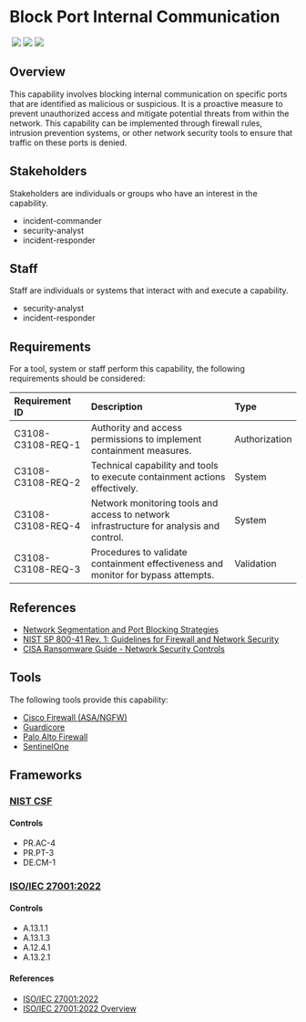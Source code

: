 # Block Port Internal Communication
&nbsp;![](https://img.shields.io/badge/ID-C3108-blue)&nbsp;![](https://img.shields.io/badge/Phase-Containment_%28P0003%29-blue)&nbsp;![](https://img.shields.io/badge/Category-Network-blue)
## Overview
This capability involves blocking internal communication on specific ports that are identified as malicious or suspicious. It is a proactive measure to prevent unauthorized access and mitigate potential threats from within the network. This capability can be implemented through firewall rules, intrusion prevention systems, or other network security tools to ensure that traffic on these ports is denied.

## Stakeholders
Stakeholders are individuals or groups who have an interest in the capability.

- incident-commander
- security-analyst
- incident-responder

## Staff
Staff are individuals or systems that interact with and execute a capability.

- security-analyst
- incident-responder

## Requirements
For a tool, system or staff perform this capability, the following requirements should be considered:

| Requirement ID | Description | Type |
| :--- | :--- | :--- |
| C3108-C3108-REQ-1 | Authority and access permissions to implement containment measures. | Authorization|
| C3108-C3108-REQ-2 | Technical capability and tools to execute containment actions effectively. | System|
| C3108-C3108-REQ-4 | Network monitoring tools and access to network infrastructure for analysis and control. | System|
| C3108-C3108-REQ-3 | Procedures to validate containment effectiveness and monitor for bypass attempts. | Validation|

## References

- [Network Segmentation and Port Blocking Strategies](https://www.sans.org/white-papers/33649/)
- [NIST SP 800-41 Rev. 1: Guidelines for Firewall and Network Security](https://csrc.nist.gov/publications/detail/sp/800-41/rev-1/final)
- [CISA Ransomware Guide - Network Security Controls](https://www.cisa.gov/sites/default/files/publications/CISA_MS-ISAC_Ransomware%20Guide_S508C.pdf)
## Tools
The following tools provide this capability:

- [Cisco Firewall (ASA/NGFW)](../tool/cisco-fw/C3108.md)
- [Guardicore](../tool/guardicore/C3108.md)
- [Palo Alto Firewall](../tool/palo-alto-fw/C3108.md)
- [SentinelOne](../tool/sentinelone/C3108.md)

## Frameworks
### [NIST CSF](../frameworks/F0003.md)

#### Controls

- PR.AC-4 
- PR.PT-3 
- DE.CM-1 

### [ISO/IEC 27001:2022](../frameworks/F0002.md)

#### Controls

- A.13.1.1 
- A.13.1.3 
- A.12.4.1 
- A.13.2.1 

#### References

- [ISO/IEC 27001:2022](https://www.iso.org/standard/82875.html)
- [ISO/IEC 27001:2022 Overview](https://www.iso.org/isoiec-27001-information-security.html)